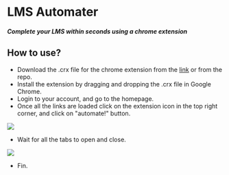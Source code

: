 # LMS Automater
##### Complete your LMS within seconds using a chrome extension

## How to use?
* Download the .crx file for the chrome extension from the [link](https://drive.google.com/file/d/1tPrZAre0UGalNn-CDsPnstaM6Xf0nqcK/view?usp=sharing) or from the repo.
* Install the extension by dragging and dropping the .crx file in Google Chrome.
* Login to your account, and go to the homepage.
* Once all the links are loaded click on the extension icon in the top right corner, and click on "automate!" button.

<img src="http://g.recordit.co/O1NNo7mSy0.gif" />

* Wait for all the tabs to open and close.

<img src="http://g.recordit.co/k5rBKoHpF6.gif" />

* Fin.


